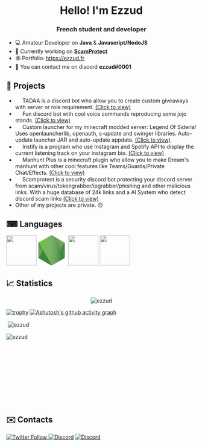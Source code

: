 <h1 align="center">Hello! I'm Ezzud</h1>
<h3 align="center">French student and developer</h3>

- 💻 Amateur Developer on **Java** & **Javascript/NodeJS**
- 💼 Currently working on <a target="blank" href="https://scamprotect.xyz/en/">**ScamProtect**</a>
- 🕸 Portfolio: https://ezzud.fr
- 📨 You can contact me on discord **ezzud#0001**


## 📕 Projects

- <a href="https://github.com/Ezzud/tadaa"><img src="https://ezzud.fr/portfolio/attachments/bots/tadaa.png" width="15px" height="15px"/></a> TADAA is a discord bot who allow you to create custom giveaways with server or role requirement.  [(Click to view)](https://github.com/Ezzud/tadaa)
- <a href="https://github.com/Ezzud/jojo-commands"><img src="https://ezzud.fr/portfolio/attachments/bots/jojo.png" width="15px" height="15px"/></a> Fun discord bot with cool voice commands reproducing some jojo stands.  [(Click to view)](https://github.com/Ezzud/jojo-commands)
- <a href="https://github.com/Ezzud/los-launcher"><img src="https://ezzud.fr/portfolio/attachments/other/los.png" width="15px" height="15px"/></a> Custom launcher for my minecraft modded server: Legend Of Sideria! Uses openlauncherlib, openauth, s-update and swinger libraries. Auto-update launcher JAR and auto-update appdata. [(Click to view)](https://github.com/Ezzud/los-launcher)
- <a href="https://github.com/Ezzud/instify"><img src="https://ezzud.fr/portfolio/attachments/other/instify.png" width="15px" height="15px"/></a> Instify is a program who use Instagram and Spotify API to display the current listening track on your instagram bio. [(Click to view)](https://github.com/Ezzud/instify)
- <a href="https://github.com/Ezzud/manhuntplus"><img src="https://ezzud.fr/portfolio/attachments/other/manhuntplus.png" width="15px" height="15px"/></a> Manhunt Plus is a minecraft plugin who allow you to make Dream's manhunt with other cool features like Teams/Guards/Private Chat/Effects. [(Click to view)](https://github.com/Ezzud/manhuntplus)
- <a href="https://scamprotect.xyz"><img src="https://ezzud.fr/portfolio/attachments/bots/scamprotect.png" width="15px" height="15px"/></a> Scamprotect is a security discord bot protecting your discord server from scam/virus/tokengrabber/ipgrabber/phishing and other malicious links. With a huge database of 24k links and a AI System who detect discord scam links [(Click to view)](https://scamprotect.xyz)
- Other of my projects are private. 😔


## ⌨ Languages
<img src="https://upload.wikimedia.org/wikipedia/commons/thumb/9/99/Unofficial_JavaScript_logo_2.svg/480px-Unofficial_JavaScript_logo_2.svg.png" width="80px" height="80px" /><img src="https://raw.githubusercontent.com/github/explore/80688e429a7d4ef2fca1e82350fe8e3517d3494d/topics/nodejs/nodejs.png" width="80px" height="80px" /> <img src="https://cdn-icons-png.flaticon.com/512/226/226777.png" width="80px" height="80px" /> <img src="http://pngimg.com/uploads/php/php_PNG25.png" width="80px" height="80px" />

## 📈 Statistics 

<p align="center"> <img src="https://komarev.com/ghpvc/?username=Ezzud&label=PROFILE+VIEWS&color=4B18B8&style=square" alt="ezzud" /> </p>

[![trophy](https://github-profile-trophy.vercel.app/?username=Ezzud&theme=dracula)](https://github.com/ryo-ma/github-profile-trophy)
[![Ashutosh's github activity graph](https://activity-graph.herokuapp.com/graph?username=Ezzud&bg_color=333a9e&color=ffffff&line=5350fb&point=52fcff&area=true&hide_border=true)](https://github.com/ashutosh00710/github-readme-activity-graph)
<p>&nbsp;<img align="center" src="https://github-readme-stats.vercel.app/api?username=ezzud&theme=radical" alt="ezzud" /></p>
<p><img align="center" src="https://github-readme-stats.vercel.app/api/top-langs/?username=ezzud&theme=radical" alt="ezzud" /></p>
<br/><br/><br/><br/><br/><br/><br/><br/><br/>

## ✉️ Contacts
<p align="left">
<a href="https://twitter.com/ezzud_"><img alt="Twitter Follow" src="https://img.shields.io/twitter/follow/ezzud_?color=%231DA1F2&logo=twitter&style=for-the-badge"> </a> 
<a href="https://discord.gg/ezzud"><img alt="Discord"  src="https://img.shields.io/badge/DISCORD-ezzud%230001-%237289DA?style=for-the-badge&logo=discord"></a>
<a href="https://instagram.com/ezzud_dev"><img alt="Discord"  src="https://img.shields.io/badge/INSTAGRAM-ezzud_dev-%23E03DEA?style=for-the-badge&logo=instagram"></a>
